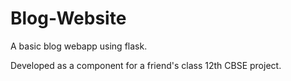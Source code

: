 # Blog-Website
A basic blog webapp using flask.

Developed as a component for a friend's class 12th CBSE project. 
